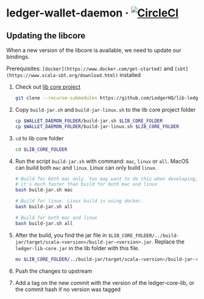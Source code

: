 # ledger-wallet-daemon &middot; [![CircleCI](https://circleci.com/gh/LedgerHQ/ledger-wallet-daemon.svg?style=shield)](https://circleci.com/gh/LedgerHQ/ledger-wallet-daemon)


## Updating the libcore

When a new version of the libcore is available, we need to update our bindings.

Prerequisites: `[docker](https://www.docker.com/get-started)` and `[sbt](https://www.scala-sbt.org/download.html)` installed

1. Check out [lib core project](https://github.com/LedgerHQ/lib-ledger-core)
   ```bash
   git clone --recurse-submodules https://github.com/LedgerHQ/lib-ledger-core
   ```

2. Copy `build-jar.sh` and `build-jar-linux.sh` to the lib core project folder
   ```bash
   cp $WALLET_DAEMON_FOLDER/build-jar.sh $LIB_CORE_FOLDER
   cp $WALLET_DAEMON_FOLDER/build-jar-linux.sh $LIB_CORE_FOLDER
   ```

3. `cd` to lib core folder
   ```bash
   cd $LIB_CORE_FOLDER
   ```

4. Run the script `build-jar.sh` with command: `mac`, `linux` or `all`.
   MacOS can build both `mac` and `linux`. Linux can only build `linux`.
   ```bash
   # Build for both mac only. You may want to do this when developing, 
   # it's much faster than build for both mac and linux
   bash build-jar.sh mac

   # Build for linux. Linux build is using docker.
   bash build-jar.sh all

   # Build for both mac and linux
   bash build-jar.sh all

   ```

5. After the build, you find the jar file in `$LIB_CORE_FOLDER/../build-jar/target/scala-<version>/build-jar-<version>.jar`.
   Replace the `ledger-lib-core.jar` in the lib folder with this file.
   ```bash
   mv $LIB_CORE_FOLDER/../build-jar/target/scala-<version>/build-jar-<version>.jar $WALLET_DAEMON_FOLDER/lib/ledger-lib-core.jar
   ```

5. Push the changes to upstream

6. Add a tag on the new commit with the version of the ledger-core-lib, or the commit
hash if no version was tagged
